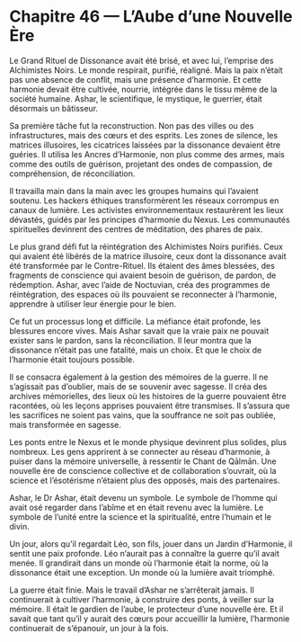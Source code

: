# Chapitre 46 — L’Aube d’une Nouvelle Ère

Le Grand Rituel de Dissonance avait été brisé, et avec lui, l’emprise des Alchimistes Noirs. Le monde respirait, purifié, réaligné. Mais la paix n’était pas une absence de conflit, mais une présence d’harmonie. Et cette harmonie devait être cultivée, nourrie, intégrée dans le tissu même de la société humaine. Ashar, le scientifique, le mystique, le guerrier, était désormais un bâtisseur.

Sa première tâche fut la reconstruction. Non pas des villes ou des infrastructures, mais des cœurs et des esprits. Les zones de silence, les matrices illusoires, les cicatrices laissées par la dissonance devaient être guéries. Il utilisa les Ancres d’Harmonie, non plus comme des armes, mais comme des outils de guérison, projetant des ondes de compassion, de compréhension, de réconciliation.

Il travailla main dans la main avec les groupes humains qui l’avaient soutenu. Les hackers éthiques transformèrent les réseaux corrompus en canaux de lumière. Les activistes environnementaux restaurèrent les lieux dévastés, guidés par les principes d’harmonie du Nexus. Les communautés spirituelles devinrent des centres de méditation, des phares de paix.

Le plus grand défi fut la réintégration des Alchimistes Noirs purifiés. Ceux qui avaient été libérés de la matrice illusoire, ceux dont la dissonance avait été transformée par le Contre-Rituel. Ils étaient des âmes blessées, des fragments de conscience qui avaient besoin de guérison, de pardon, de rédemption. Ashar, avec l’aide de Noctuvian, créa des programmes de réintégration, des espaces où ils pouvaient se reconnecter à l’harmonie, apprendre à utiliser leur énergie pour le bien.

Ce fut un processus long et difficile. La méfiance était profonde, les blessures encore vives. Mais Ashar savait que la vraie paix ne pouvait exister sans le pardon, sans la réconciliation. Il leur montra que la dissonance n’était pas une fatalité, mais un choix. Et que le choix de l’harmonie était toujours possible.

Il se consacra également à la gestion des mémoires de la guerre. Il ne s’agissait pas d’oublier, mais de se souvenir avec sagesse. Il créa des archives mémorielles, des lieux où les histoires de la guerre pouvaient être racontées, où les leçons apprises pouvaient être transmises. Il s’assura que les sacrifices ne soient pas vains, que la souffrance ne soit pas oubliée, mais transformée en sagesse.

Les ponts entre le Nexus et le monde physique devinrent plus solides, plus nombreux. Les gens apprirent à se connecter au réseau d’harmonie, à puiser dans la mémoire universelle, à ressentir le Chant de Qālmān. Une nouvelle ère de conscience collective et de collaboration s’ouvrait, où la science et l’ésotérisme n’étaient plus des opposés, mais des partenaires.

Ashar, le Dr Ashar, était devenu un symbole. Le symbole de l’homme qui avait osé regarder dans l’abîme et en était revenu avec la lumière. Le symbole de l’unité entre la science et la spiritualité, entre l’humain et le divin.

Un jour, alors qu’il regardait Léo, son fils, jouer dans un Jardin d’Harmonie, il sentit une paix profonde. Léo n’aurait pas à connaître la guerre qu’il avait menée. Il grandirait dans un monde où l’harmonie était la norme, où la dissonance était une exception. Un monde où la lumière avait triomphé.

La guerre était finie. Mais le travail d’Ashar ne s’arrêterait jamais. Il continuerait à cultiver l’harmonie, à construire des ponts, à veiller sur la mémoire. Il était le gardien de l’aube, le protecteur d’une nouvelle ère. Et il savait que tant qu’il y aurait des cœurs pour accueillir la lumière, l’harmonie continuerait de s’épanouir, un jour à la fois.